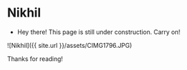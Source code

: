 # Nikhil

 * Hey there! This page is still under construction. Carry on!


![Nikhil]({{ site.url }}/assets/CIMG1796.JPG)

Thanks for reading!